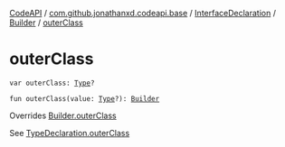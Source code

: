 [CodeAPI](../../../index.md) / [com.github.jonathanxd.codeapi.base](../../index.md) / [InterfaceDeclaration](../index.md) / [Builder](index.md) / [outerClass](.)

# outerClass

`var outerClass: `[`Type`](http://docs.oracle.com/javase/6/docs/api/java/lang/reflect/Type.html)`?`

`fun outerClass(value: `[`Type`](http://docs.oracle.com/javase/6/docs/api/java/lang/reflect/Type.html)`?): `[`Builder`](index.md)

Overrides [Builder.outerClass](../../-type-declaration/-builder/outer-class.md)

See [TypeDeclaration.outerClass](../../-type-declaration/outer-class.md)

